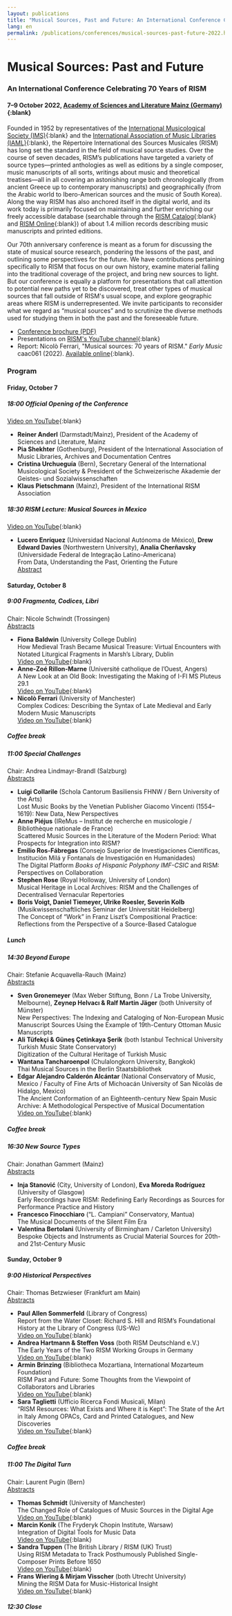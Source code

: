 ```yaml
---
layout: publications
title: "Musical Sources, Past and Future: An International Conference Celebrating 70 Years of RISM"
lang: en
permalink: /publications/conferences/musical-sources-past-future-2022.html
---
```


# Musical Sources: Past and Future
### An International Conference Celebrating 70 Years of RISM  
#### 7–9 October 2022, [Academy of Sciences and Literature Mainz (Germany)](https://www.adwmainz.de/en/home.html){:blank}

Founded in 1952 by representatives of the [International Musicological Society (IMS)](https://www.musicology.org/){:blank} and the [International Association of Music Libraries (IAML)](https://www.iaml.info/){:blank}, the Répertoire International des Sources Musicales (RISM) has long set the standard in the field of musical source studies. Over the course of seven decades, RISM’s publications have targeted a variety of source types—printed anthologies as well as editions by a single composer, music manuscripts of all sorts, writings about music and theoretical treatises—all in all covering an astonishing range both chronologically (from ancient Greece up to contemporary manuscripts) and geographically (from the Arabic world to Ibero-American sources and the music of South Korea). Along the way RISM has also anchored itself in the digital world, and its work today is primarily focused on maintaining and further enriching our freely accessible database (searchable through the [RISM Catalog](https://opac.rism.info/index.php?id=4){:blank} and [RISM Online](https://rism.online/){:blank}) of about 1.4 million records describing music manuscripts and printed editions.  

Our 70th anniversary conference is meant as a forum for discussing the state of musical source research, pondering the lessons of the past, and outlining some perspectives for the future. We have contributions pertaining specifically to RISM that focus on our own history, examine material falling into the traditional coverage of the project, and bring new sources to light. But our conference is equally a platform for presentations that call attention to potential new paths yet to be discovered, treat other types of musical sources that fall outside of RISM's usual scope, and explore geographic areas where RISM is underrepresented. We invite participants to reconsider what we regard as “musical sources” and to scrutinize the diverse methods used for studying them in both the past and the foreseeable future.   

* [Conference brochure (PDF)](\resources\publications\musical-sources-past-future-2022\2022_10_7-9_RISM-Tagung.pdf)
* Presentations on [RISM's YouTube channel](https://www.youtube.com/playlist?list=PL9SyOIE9iSYJGvExsgIxUo_r5xQdm3fBY){:blank}
* Report: Nicolò Ferrari, "Musical sources: 70 years of RISM." _Early Music_ caac061 (2022). [Available online](https://doi.org/10.1093/em/caac061){:blank}.


### Program

#### Friday, October 7
##### 18:00 Official Opening of the Conference
[Video on YouTube](https://youtu.be/tXUFvGNeYvg){:blank}   
* **Reiner Anderl** (Darmstadt/Mainz), President of the Academy of Sciences and Literature, Mainz
* **Pia Shekhter** (Gothenburg), President of the International Association of Music Libraries, Archives and Documentation Centres
* **Cristina Urchueguía** (Bern), Secretary General of the International Musicological Society & President of the Schweizerische Akademie der Geistes- und Sozialwissenschaften
* **Klaus Pietschmann** (Mainz), President of the International RISM Association

##### 18:30 RISM Lecture: Musical Sources in Mexico  

[Video on YouTube](https://youtu.be/Y7pEOPziz28){:blank}  

* **Lucero Enríquez** (Universidad Nacional Autónoma de México), **Drew Edward Davies** (Northwestern University), **Analía Cherñavsky** (Universidade Federal de Integração Latino-Americana)  
From Data, Understanding the Past, Orienting the Future  
[Abstract](/publications/conferences/musical-sources-past-future-2022/abstracts.html#rism-lecture)   

#### Saturday, October 8
##### 9:00 Fragmenta, Codices, Libri  
Chair: Nicole Schwindt (Trossingen)  
[Abstracts](/publications/conferences/musical-sources-past-future-2022/abstracts.html#fragmenta-codices-libri)  
* **Fiona Baldwin** (University College Dublin)  
How Medieval Trash Became Musical Treasure: Virtual Encounters with Notated Liturgical Fragments in Marsh’s Library, Dublin  
[Video on YouTube](https://youtu.be/vXZ9NjhomV4){:blank}  
* **Anne-Zoé Rillon-Marne** (Université catholique de l’Ouest, Angers)  
A New Look at an Old Book: Investigating the Making of I-Fl MS Pluteus 29.1  
[Video on YouTube](https://youtu.be/xkPpLiOSOj8){:blank}  
* **Nicolò Ferrari** (University of Manchester)  
Complex Codices: Describing the Syntax of Late Medieval and Early Modern Music Manuscripts   
[Video on YouTube](https://youtu.be/e0EUWGlAyxk){:blank}  

##### Coffee break

##### 11:00 Special Challenges  
Chair: Andrea Lindmayr-Brandl (Salzburg)  
[Abstracts](/publications/conferences/musical-sources-past-future-2022/abstracts.html#special-challenges)
* **Luigi Collarile** (Schola Cantorum Basiliensis FHNW / Bern University of the Arts)  
Lost Music Books by the Venetian Publisher Giacomo Vincenti  (1554–1619): New Data, New Perspectives    
* **Anne Piéjus** (IReMus – Institut de recherche en musicologie / Bibliothèque nationale de France)  
Scattered Music Sources in the Literature of the Modern Period: What Prospects for Integration into RISM?  
* **Emilio Ros-Fábregas** (Consejo Superior de Investigaciones Científicas, Institución Milá y Fontanals de Investigación en Humanidades)  
The Digital Platform _Books of Hispanic Polyphony IMF-CSIC_ and RISM: Perspectives on Collaboration    
* **Stephen Rose** (Royal Holloway, University of London)  
Musical Heritage in Local Archives: RISM and the Challenges of Decentralised Vernacular Repertories   
* **Boris Voigt, Daniel Tiemeyer, Ulrike Roesler, Severin Kolb** (Musikwissenschaftliches Seminar der Universität Heidelberg)  
The Concept of “Work” in Franz Liszt’s Compositional Practice: Reflections from the Perspective of a Source-Based Catalogue   

##### Lunch

##### 14:30 Beyond Europe  
Chair: Stefanie Acquavella-Rauch (Mainz)  
[Abstracts](/publications/conferences/musical-sources-past-future-2022/abstracts.html#beyond-europe)
* **Sven Gronemeyer** (Max Weber Stiftung, Bonn / La Trobe University, Melbourne), **Zeynep Helvacı & Ralf Martin Jäger** (both University of Münster)  
New Perspectives: The Indexing and Cataloging of Non-European Music Manuscript Sources Using the Example of 19th-Century Ottoman Music Manuscripts  
* **Ali Tüfekçi & Güneş Çetinkaya Şerik** (both Istanbul Technical University Turkish Music State Conservatory)  
Digitization of the Cultural Heritage of Turkish Music    
* **Wantana Tancharoenpol** (Chulalongkorn University, Bangkok)  
Thai Musical Sources in the Berlin Staatsbibliothek    
* **Edgar Alejandro Calderón Alcántar** (National Conservatory of Music, Mexico / Faculty of Fine Arts of Michoacán University of San Nicolás de Hidalgo, Mexico)  
The Ancient Conformation of an Eighteenth-century New Spain Music Archive: A Methodological Perspective of Musical Documentation   
[Video on YouTube](https://youtu.be/MXT_3SNQ4DU){:blank}  

##### Coffee break  

##### 16:30 New Source Types  
Chair: Jonathan Gammert (Mainz)  
[Abstracts](/publications/conferences/musical-sources-past-future-2022/abstracts.html#new-source-types)
* **Inja Stanović** (City, University of London), **Eva Moreda Rodríguez** (University of Glasgow)  
Early Recordings have RISM: Redefining Early Recordings as Sources for Performance Practice and History    
* **Francesco Finocchiaro** (“L. Campiani” Conservatory, Mantua)  
The Musical Documents of the Silent Film Era    
* **Valentina Bertolani** (University of Birmingham / Carleton University)  
Bespoke Objects and Instruments as Crucial Material Sources for 20th- and 21st-Century Music  


#### Sunday, October 9    
##### 9:00 Historical Perspectives  
Chair: Thomas Betzwieser (Frankfurt am Main)  
[Abstracts](/publications/conferences/musical-sources-past-future-2022/abstracts.html#historical-perspectives)  
* **Paul Allen Sommerfeld** (Library of Congress)  
Report from the Water Closet: Richard S. Hill and RISM’s Foundational History at the Library of Congress (US-Wc)    
[Video on YouTube](https://youtu.be/D3rb4943xdU){:blank}  
* **Andrea Hartmann & Steffen Voss** (both RISM Deutschland e.V.)  
The Early Years of the Two RISM Working Groups in Germany  
[Video on YouTube](https://youtu.be/GvaMCI7S4NY){:blank}  
* **Armin Brinzing** (Bibliotheca Mozartiana, International Mozarteum Foundation)  
RISM Past and Future: Some Thoughts from the Viewpoint of Collaborators and Libraries    
[Video on YouTube](https://youtu.be/7E1s15ENPGw){:blank}  
* **Sara Taglietti** (Ufficio Ricerca Fondi Musicali, Milan)  
“RISM Resources: What Exists and Where it is Kept”: The State of the Art in Italy Among OPACs, Card and Printed Catalogues, and New Discoveries   
[Video on YouTube](https://youtu.be/VrVuNaF0K5E){:blank}   

##### Coffee break

##### 11:00 The Digital Turn  
Chair: Laurent Pugin (Bern)  
[Abstracts](/publications/conferences/musical-sources-past-future-2022/abstracts.html#the-digital-turn)  
* **Thomas Schmidt** (University of Manchester)  
The Changed Role of Catalogues of Music Sources in the Digital Age   
[Video on YouTube](https://youtu.be/e0O9KNTIkL0){:blank}  
* **Marcin Konik** (The Fryderyk Chopin Institute, Warsaw)  
Integration of Digital Tools for Music Data   
[Video on YouTube](https://youtu.be/86jvhnEdVJ0){:blank}  
* **Sandra Tuppen** (The British Library / RISM (UK) Trust)  
Using RISM Metadata to Track Posthumously Published Single-Composer Prints Before 1650  
[Video on YouTube](https://youtu.be/rlxkqkhVS7k){:blank}  
* **Frans Wiering & Mirjam Visscher** (both Utrecht University)  
Mining the RISM Data for Music-Historical Insight  
[Video on YouTube](https://youtu.be/3bwpwkupPyA){:blank}     

##### 12:30 Close
